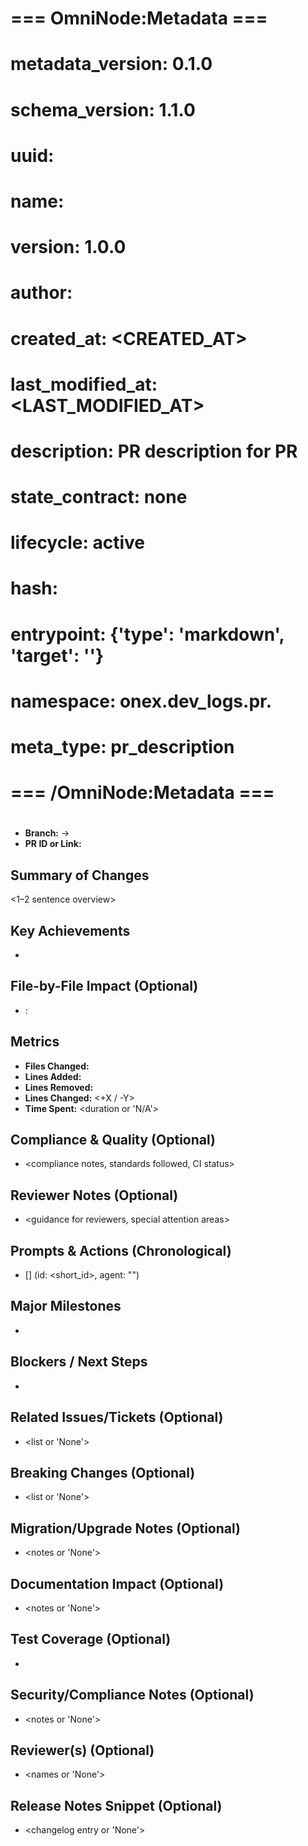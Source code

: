 # === OmniNode:Metadata ===
# metadata_version: 0.1.0
# schema_version: 1.1.0
# uuid: <UUID>
# name: <FILENAME>
# version: 1.0.0
# author: <AUTHOR>
# created_at: <CREATED_AT>
# last_modified_at: <LAST_MODIFIED_AT>
# description: PR description for PR <PRNUMBER>
# state_contract: none
# lifecycle: active
# hash: <HASH>
# entrypoint: {'type': 'markdown', 'target': '<FILENAME>'}
# namespace: onex.dev_logs.pr.<FILENAME>
# meta_type: pr_description
# === /OmniNode:Metadata ===

# <PR Title>

- **Branch:** <source> → <target>
- **PR ID or Link:** <id or url>

## Summary of Changes
<1–2 sentence overview>

## Key Achievements
- <bulleted grouped achievements>

## File-by-File Impact (Optional)
- <file>: <summary of changes>

## Metrics
- **Files Changed:** <int>
- **Lines Added:** <int>
- **Lines Removed:** <int>
- **Lines Changed:** <+X / -Y>
- **Time Spent:** <duration or 'N/A'>

## Compliance & Quality (Optional)
- <compliance notes, standards followed, CI status>

## Reviewer Notes (Optional)
- <guidance for reviewers, special attention areas>

## Prompts & Actions (Chronological)
- [<timestamp>] <emoji> <action summary> (id: <short_id>, agent: "<name>")

## Major Milestones
- <bulleted summary>

## Blockers / Next Steps
- <bulleted list>

## Related Issues/Tickets (Optional)
- <list or 'None'>

## Breaking Changes (Optional)
- <list or 'None'>

## Migration/Upgrade Notes (Optional)
- <notes or 'None'>

## Documentation Impact (Optional)
- <notes or 'None'>

## Test Coverage (Optional)
- <summary or 'None'>

## Security/Compliance Notes (Optional)
- <notes or 'None'>

## Reviewer(s) (Optional)
- <names or 'None'>

## Release Notes Snippet (Optional)
- <changelog entry or 'None'> 